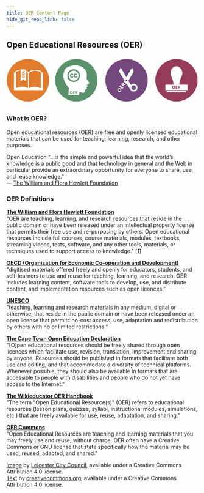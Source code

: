 ```yaml
---
title: OER Content Page
hide_git_repo_link: false
---
```


## Open Educational Resources \(OER\)

![](OER-banner-2.png)

### What is OER?

Open educational resources \(OER\) are free and openly licensed educational materials that can be used for teaching, learning, research, and other purposes.

Open Education "...is the simple and powerful idea that the world’s knowledge is a public good and that technology in general and the Web in particular provide an extraordinary opportunity for everyone to share, use, and reuse knowledge."  
— [The William and Flora Hewlett Foundation](http://www.hewlett.org/programs/education-program/open-educational-resources)

### OER Definitions

[**The William and Flora Hewlett Foundation**](http://www.hewlett.org/programs/education-program/open-educational-resources)  
"OER are teaching, learning, and research resources that reside in the public domain or have been released under an intellectual property license that permits their free use and re-purposing by others. Open educational resources include full courses, course materials, modules, textbooks, streaming videos, tests, software, and any other tools, materials, or techniques used to support access to knowledge." \[1\]

[**OECD \(Organization for Economic Co-operation and Development\)**](https://www.oecd.org/dataoecd/35/7/38654317.pdf)  
"digitised materials offered freely and openly for educators, students, and self-learners to use and reuse for teaching, learning, and research. OER includes learning content, software tools to develop, use, and distribute content, and implementation resources such as open licences."

[**UNESCO**](http://www.unesco.org/new/en/communication-and-information/events/calendar-of-events/events-websites/world-open-educational-resources-congress/)  
"teaching, learning and research materials in any medium, digital or otherwise, that reside in the public domain or have been released under an open license that permits no-cost access, use, adaptation and redistribution by others with no or limited restrictions."

[**The Cape Town Open Education Declaration**](http://www.capetowndeclaration.org/read-the-declaration)  
"\[O\]pen educational resources should be freely shared through open licences which facilitate use, revision, translation, improvement and sharing by anyone. Resources should be published in formats that facilitate both use and editing, and that accommodate a diversity of technical platforms. Whenever possible, they should also be available in formats that are accessible to people with disabilities and people who do not yet have access to the Internet."

[**The Wikieducator OER Handbook**](http://www.wikieducator.org/OER_Handbook/educator_version_one)  
"The term "Open Educational Resource\(s\)" \(OER\) refers to educational resources \(lesson plans, quizzes, syllabi, instructional modules, simulations, etc.\) that are freely available for use, reuse, adaptation, and sharing."

[**OER Commons**](http://www.oercommons.org/about#about-open-educational-resources)  
"Open Educational Resources are teaching and learning materials that you may freely use and reuse, without charge. OER often have a Creative Commons or GNU license that state specifically how the material may be used, reused, adapted, and shared."

[Image](http://openscot.net/wp-content/uploads/2014/11/OER-banner.png) by [Leicester City Council](http://openscot.net/oer/leicester-city-council-and-oer-for-schools/), available under a Creative Commons Attribution 4.0 license.  
[Text](https://wiki.creativecommons.org/wiki/What_is_OER%3F) by [creativecommons.org](https://wiki.creativecommons.org), available under a Creative Commons Attribution 4.0 license.

